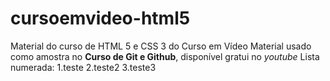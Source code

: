 # cursoemvideo-html5
 Material do curso de HTML 5 e CSS 3 do Curso em Vídeo
Material usado como amostra no **Curso de Git e Github**, disponível gratui  no  *youtube*
Lista numerada:
1.teste
2.teste2
3.teste3
